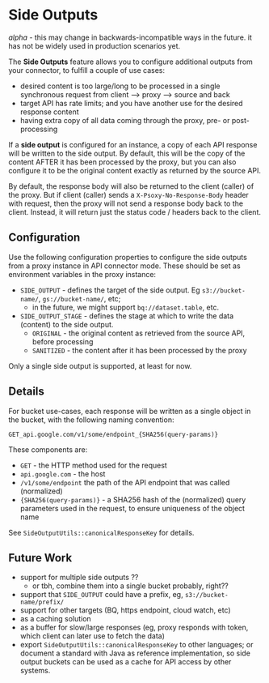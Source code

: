 # Side Outputs

*alpha* - this may change in backwards-incompatible ways in the future. it has not be widely used in production scenarios yet.

The **Side Outputs** feature allows you to configure additional outputs from your connector, to fulfill a couple of use cases:
  - desired content is too large/long to be processed in a single synchronous request from client --> proxy --> source and back
  - target API has rate limits; and you have another use for the desired response content
  - having extra copy of all data coming through the proxy, pre- or post-processing

If a **side output** is configured for an instance, a copy of each API response will be written to the side output. By default, this
will be the copy of the content AFTER it has been processed by the proxy, but you can also configure it to be the original content
exactly as returned by the source API.

By default, the response body will also be returned to the client (caller) of the proxy. But if client (caller) sends a
`X-Psoxy-No-Response-Body` header with request, then the proxy will not send a response body back to the client. Instead, it will
return just the status code / headers back to the client.

<!-- TODO : add data flow diagram of this case here -->


## Configuration

Use the following configuration properties to configure the side outputs from a proxy instance in API connector mode. These should
be set as environment variables in the proxy instance:
  - `SIDE_OUTPUT` - defines the target of the side output. Eg `s3://bucket-name/`, `gs://bucket-name/`, etc;
      - in the future, we might support `bq://dataset.table`, etc.
  - `SIDE_OUTPUT_STAGE` - defines the stage at which to write the data (content) to the side output.
      - `ORIGINAL` - the original content as retrieved from the source API, before processing
      - `SANITIZED` - the content after it has been processed by the proxy

Only a single side output is supported, at least for now.

## Details
For bucket use-cases, each response will be written as a single object in the bucket, with the following naming convention:

`GET_api.google.com/v1/some/endpoint_{SHA256(query-params)}`

These components are:
  - `GET` - the HTTP method used for the request
  - `api.google.com` - the host
  - `/v1/some/endpoint` the path of the API endpoint that was called (normalized)
  - `{SHA256(query-params)}` - a SHA256 hash of the (normalized) query parameters used in the request, to ensure uniqueness of the object name

See `SideOutputUtils::canonicalResponseKey` for details.


## Future Work
  - support for multiple side outputs ??
      - or tbh, combine them into a single bucket probably, right??
  - support that `SIDE_OUTPUT` could have a prefix, eg, `s3://bucket-name/prefix/`
  - support for other targets (BQ, https endpoint, cloud watch, etc)
  - as a caching solution
  - as a buffer for slow/large responses (eg, proxy responds with token, which client can later use to fetch the data)
  - export `SideOutputUtils::canonicalResponseKey` to other languages; or document a standard with Java as reference implementation,
     so side output buckets can be used as a cache for API access by other systems.


